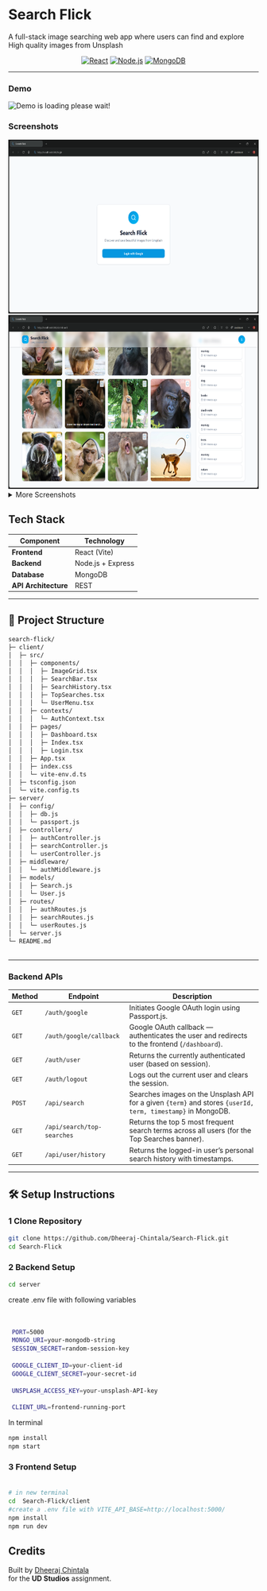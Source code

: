 # Search Flick

A full-stack image searching web app where users can find and explore High quality images from Unsplash



<div align="center">


[![React](https://img.shields.io/badge/Frontend-React-61DAFB?style=for-the-badge&logo=react&logoColor=white)](https://react.dev/)
[![Node.js](https://img.shields.io/badge/Backend-Node.js-339933?style=for-the-badge&logo=node.js&logoColor=white)](https://nodejs.org/)
[![MongoDB](https://img.shields.io/badge/Database-MongoDB-4EA94B?style=for-the-badge&logo=mongodb&logoColor=white)](https://www.mongodb.com/)

</div>

---



### Demo 
<img src="client/public/screenshots/demo.gif" alt="Demo is loading please wait!" height="500px"/>


### Screenshots

  <img src="client/public/screenshots/Screenshot (316).png" height="350px"/>
   <img src="client/public/screenshots/Screenshot (319).png" height="350px"/>

  <details>
    <summary>More Screenshots</summary>
      <img src="client/public/screenshots/Screenshot (318).png" height="350px"/>

 <img src="client/public/screenshots/Screenshot (317).png" height="350px"/>

  <img src="client/public/screenshots/Screenshot (320).png" height="350px"/>
  </details>


##  Tech Stack

| **Component**       | **Technology**       |
|----------------------|----------------------|
|  **Frontend**      | React (Vite)         |
|  **Backend**       | Node.js + Express    |
|  **Database**      | MongoDB              |
|  **API Architecture** | REST              |

---

## 📂 Project Structure
```
search-flick/
├─ client/
│  ├─ src/
│  │  ├─ components/
│  │  │  ├─ ImageGrid.tsx
│  │  │  ├─ SearchBar.tsx
│  │  │  ├─ SearchHistory.tsx
│  │  │  ├─ TopSearches.tsx
│  │  │  └─ UserMenu.tsx
│  │  ├─ contexts/
│  │  │  └─ AuthContext.tsx
│  │  ├─ pages/
│  │  │  ├─ Dashboard.tsx
│  │  │  ├─ Index.tsx
│  │  │  ├─ Login.tsx
│  │  ├─ App.tsx
│  │  ├─ index.css
│  │  └─ vite-env.d.ts
│  ├─ tsconfig.json
│  └─ vite.config.ts
├─ server/
│  ├─ config/
│  │  ├─ db.js
│  │  └─ passport.js
│  ├─ controllers/
│  │  ├─ authController.js
│  │  ├─ searchController.js
│  │  └─ userController.js
│  ├─ middleware/
│  │  └─ authMiddleware.js
│  ├─ models/
│  │  ├─ Search.js
│  │  └─ User.js
│  ├─ routes/
│  │  ├─ authRoutes.js
│  │  ├─ searchRoutes.js
│  │  └─ userRoutes.js
│  └─ server.js
└─ README.md


```



---

### **Backend APIs**

| Method | Endpoint                  | Description                                                                 |
|--------|---------------------------|-----------------------------------------------------------------------------|
| `GET`    | `/auth/google`            | Initiates Google OAuth login using Passport.js.                             |
| `GET`    | `/auth/google/callback`   | Google OAuth callback — authenticates the user and redirects to the frontend (`/dashboard`). |
| `GET`    | `/auth/user`              | Returns the currently authenticated user (based on session).                |
| `GET`    | `/auth/logout`            | Logs out the current user and clears the session.                           |
| `POST`   | `/api/search`             | Searches images on the Unsplash API for a given `{term}` and stores `{userId, term, timestamp}` in MongoDB. |
| `GET`    | `/api/search/top-searches`| Returns the top 5 most frequent search terms across all users (for the Top Searches banner). |
| `GET`    | `/api/user/history`       | Returns the logged-in user’s personal search history with timestamps.       |


---

## 🛠️ Setup Instructions

### 1 Clone Repository
```bash
git clone https://github.com/Dheeraj-Chintala/Search-Flick.git
cd Search-Flick
```
### 2 Backend Setup
```bash
cd server
```
create .env file with following variables
```bash


 PORT=5000
 MONGO_URI=your-mongodb-string
 SESSION_SECRET=random-session-key

 GOOGLE_CLIENT_ID=your-client-id
 GOOGLE_CLIENT_SECRET=your-secret-id

 UNSPLASH_ACCESS_KEY=your-unsplash-API-key

 CLIENT_URL=frontend-running-port
```
In terminal
```bash
npm install
npm start
```




### 3 Frontend Setup

```bash

# in new terminal
cd  Search-Flick/client
#create a .env file with VITE_API_BASE=http://localhost:5000/
npm install
npm run dev
```

##  Credits
Built by [Dheeraj Chintala](https://github.com/Dheeraj-Chintala)  
for the **UD Studios**  assignment.